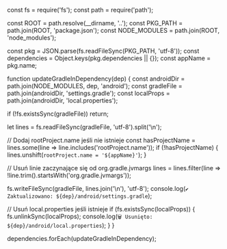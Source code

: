 const fs = require('fs');
const path = require('path');

const ROOT = path.resolve(__dirname, '..');
const PKG_PATH = path.join(ROOT, 'package.json');
const NODE_MODULES = path.join(ROOT, 'node_modules');

const pkg = JSON.parse(fs.readFileSync(PKG_PATH, 'utf-8'));
const dependencies = Object.keys(pkg.dependencies || {});
const appName = pkg.name;

function updateGradleInDependency(dep) {
  const androidDir = path.join(NODE_MODULES, dep, 'android');
  const gradleFile = path.join(androidDir, 'settings.gradle');
  const localProps = path.join(androidDir, 'local.properties');

  if (!fs.existsSync(gradleFile)) return;

  let lines = fs.readFileSync(gradleFile, 'utf-8').split('\n');

  // Dodaj rootProject.name jeśli nie istnieje
  const hasProjectName = lines.some(line => line.includes('rootProject.name'));
  if (!hasProjectName) {
    lines.unshift(`rootProject.name = '${appName}'`);
  }

  // Usuń linie zaczynające się od org.gradle.jvmargs
  lines = lines.filter(line => !line.trim().startsWith('org.gradle.jvmargs'));

  fs.writeFileSync(gradleFile, lines.join('\n'), 'utf-8');
  console.log(`✔ Zaktualizowano: ${dep}/android/settings.gradle`);

  // Usuń local.properties jeśli istnieje
  if (fs.existsSync(localProps)) {
    fs.unlinkSync(localProps);
    console.log(`🗑 Usunięto: ${dep}/android/local.properties`);
  }
}

dependencies.forEach(updateGradleInDependency);
